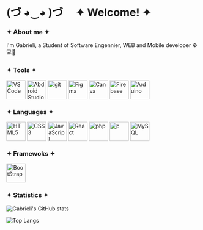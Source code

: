 # (づ ◕‿◕ )づ ‎ ‎ ‎ ‎ ✦ Welcome! ✦
### ✦ About me ✦
I'm Gabrieli, a Student of Software Engennier, WEB and Mobile developer ⚙️💻📱

### ✦ Tools ✦
<div style="display: inline_block">
  <img align="center" src="https://cdn.jsdelivr.net/gh/devicons/devicon/icons/vscode/vscode-original.svg" width="50" alt="VS Code" title="VS Code"/>
  <img align="center" src="https://cdn.jsdelivr.net/gh/devicons/devicon/icons/androidstudio/androidstudio-original.svg" width="50" alt="Abdroid Studio" title="Android Studio"/> 
  <img align="center" src="https://cdn.jsdelivr.net/gh/devicons/devicon/icons/git/git-original.svg" width="50" alt="git" title="git"/>
  <img align="center" src="https://cdn.jsdelivr.net/gh/devicons/devicon/icons/figma/figma-original.svg" width="50" alt="Figma" title="Figma"/>
  <img align="center" src="https://cdn.jsdelivr.net/gh/devicons/devicon/icons/canva/canva-original.svg" width="50" alt="Canva" title="Canva"/>
  <img align="center" src="https://cdn.jsdelivr.net/gh/devicons/devicon/icons/firebase/firebase-original.svg" width="50" alt="Firebase" title="Firebase"/>
  <img align="center" src="https://cdn.jsdelivr.net/gh/devicons/devicon/icons/arduino/arduino-original.svg" width="50" alt="Arduino" title="Arduino"/>
</div>

### ✦ Languages ✦
<div style="display: inline_block">
  <img align="center" src="https://cdn.jsdelivr.net/gh/devicons/devicon/icons/html5/html5-plain.svg" width="50" alt="HTML5" title="HTML5"/> 
  <img align="center" src="https://cdn.jsdelivr.net/gh/devicons/devicon/icons/css3/css3-plain.svg" width="50" alt="CSS3" title="CSS3"/>
  <img align="center" src="https://cdn.jsdelivr.net/gh/devicons/devicon/icons/javascript/javascript-original.svg" width="50" alt="JavaScript" title="JavaScript"/> 
  <img align="center" src="https://cdn.jsdelivr.net/gh/devicons/devicon/icons/react/react-original.svg" width="50" alt="React" title="React"/> 
  <img align="center" src="https://cdn.jsdelivr.net/gh/devicons/devicon@latest/icons/php/php-original.svg" width="50" alt="php" title="php"/>
  <img align="center" src="https://cdn.jsdelivr.net/gh/devicons/devicon/icons/c/c-original.svg" width="50" alt="c" title="c"/>
  <img align="center" src="https://cdn.jsdelivr.net/gh/devicons/devicon/icons/mysql/mysql-original.svg" width="50" alt="MySQL" title="MySQL"/>
</div>

### ✦ Framewoks ✦
<div style="display: inline_block">
  <img align="center" src="https://cdn.jsdelivr.net/gh/devicons/devicon/icons/bootstrap/bootstrap-original.svg" width="50" alt="BootStrap" title="BootStrap"/> 
</div>

### ✦ Statistics ✦
![Gabrieli's GitHub stats](https://github-readme-stats.vercel.app/api?username=gabilbck&hide=issues,contribs&show=prs_merged_percentage,icons=true&theme=transparent)

![Top Langs](https://github-readme-stats.vercel.app/api/top-langs/?username=gabilbck&layout=compact&show=icons=true&theme=transparent)
